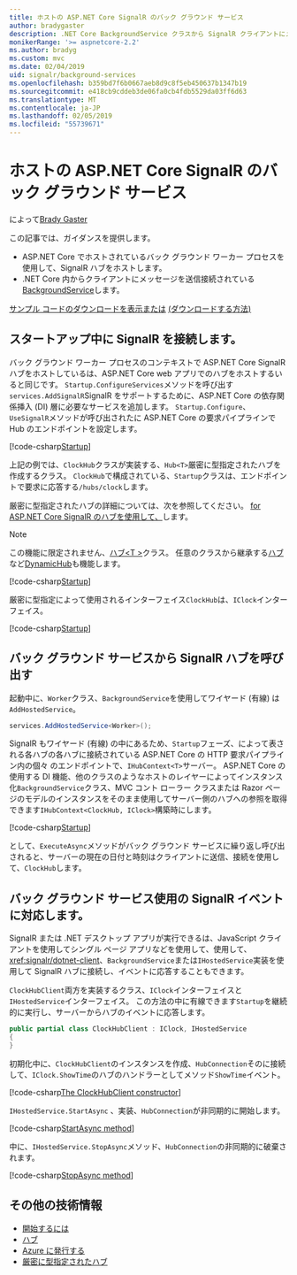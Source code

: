 ```yaml
---
title: ホストの ASP.NET Core SignalR のバック グラウンド サービス
author: bradygaster
description: .NET Core BackgroundService クラスから SignalR クライアントにメッセージを送信する方法について説明します。
monikerRange: '>= aspnetcore-2.2'
ms.author: bradyg
ms.custom: mvc
ms.date: 02/04/2019
uid: signalr/background-services
ms.openlocfilehash: b359bd7f6b0667aeb8d9c8f5eb450637b1347b19
ms.sourcegitcommit: e418cb9cddeb3de06fa0cb4fdb5529da03ff6d63
ms.translationtype: MT
ms.contentlocale: ja-JP
ms.lasthandoff: 02/05/2019
ms.locfileid: "55739671"
---
```

# <a name="host-aspnet-core-signalr-in-background-services"></a>ホストの ASP.NET Core SignalR のバック グラウンド サービス

によって[Brady Gaster](https://twitter.com/bradygaster)

この記事では、ガイダンスを提供します。

* ASP.NET Core でホストされているバック グラウンド ワーカー プロセスを使用して、SignalR ハブをホストします。
* .NET Core 内からクライアントにメッセージを送信接続されている[BackgroundService](xref:Microsoft.Extensions.Hosting.BackgroundService)します。

[サンプル コードのダウンロードを表示または](https://github.com/aspnet/Docs/tree/master/aspnetcore/signalr/background-service/sample/) [(ダウンロードする方法)](xref:index#how-to-download-a-sample)

## <a name="wire-up-signalr-during-startup"></a>スタートアップ中に SignalR を接続します。

バック グラウンド ワーカー プロセスのコンテキストで ASP.NET Core SignalR ハブをホストしているは、ASP.NET Core web アプリでのハブをホストするいると同じです。 `Startup.ConfigureServices`メソッドを呼び出す`services.AddSignalR`SignalR をサポートするために、ASP.NET Core の依存関係挿入 (DI) 層に必要なサービスを追加します。 `Startup.Configure`、`UseSignalR`メソッドが呼び出されたに ASP.NET Core の要求パイプラインで Hub のエンドポイントを設定します。

[!code-csharp[Startup](background-service/sample/Server/Startup.cs?name=Startup)]

上記の例では、`ClockHub`クラスが実装する、`Hub<T>`厳密に型指定されたハブを作成するクラス。 `ClockHub`で構成されている、`Startup`クラスは、エンドポイントで要求に応答する`/hubs/clock`します。

厳密に型指定されたハブの詳細については、次を参照してください。 [for ASP.NET Core SignalR のハブを使用して、](xref:signalr/hubs#strongly-typed-hubs)します。

> [!NOTE]
> この機能に限定されません、[ハブ\<T >](xref:Microsoft.AspNetCore.SignalR.Hub`1)クラス。 任意のクラスから継承する[ハブ](xref:Microsoft.AspNetCore.SignalR.Hub)など[DynamicHub](xref:Microsoft.AspNetCore.SignalR.DynamicHub)も機能します。

[!code-csharp[Startup](background-service/sample/Server/ClockHub.cs?name=ClockHub)]

厳密に型指定によって使用されるインターフェイス`ClockHub`は、`IClock`インターフェイス。

[!code-csharp[Startup](background-service/sample/HubServiceInterfaces/IClock.cs?name=IClock)]

## <a name="call-a-signalr-hub-from-a-background-service"></a>バック グラウンド サービスから SignalR ハブを呼び出す

起動中に、`Worker`クラス、`BackgroundService`を使用してワイヤード (有線) は`AddHostedService`。

```csharp
services.AddHostedService<Worker>();
```

SignalR もワイヤード (有線) の中にあるため、`Startup`フェーズ、によって表される各ハブの各ハブに接続されている ASP.NET Core の HTTP 要求パイプライン内の個々 のエンドポイントで、`IHubContext<T>`サーバー。 ASP.NET Core の使用する DI 機能、他のクラスのようなホストのレイヤーによってインスタンス化`BackgroundService`クラス、MVC コント ローラー クラスまたは Razor ページのモデルのインスタンスをそのまま使用してサーバー側のハブへの参照を取得できます`IHubContext<ClockHub, IClock>`構築時にします。

[!code-csharp[Startup](background-service/sample/Server/Worker.cs?name=Worker)]

として、`ExecuteAsync`メソッドがバック グラウンド サービスに繰り返し呼び出されると、サーバーの現在の日付と時刻はクライアントに送信、接続を使用して、`ClockHub`します。

## <a name="react-to-signalr-events-with-background-services"></a>バック グラウンド サービス使用の SignalR イベントに対応します。

SignalR または .NET デスクトップ アプリが実行できるは、JavaScript クライアントを使用してシングル ページ アプリなどを使用して、使用して、 <xref:signalr/dotnet-client>、`BackgroundService`または`IHostedService`実装を使用して SignalR ハブに接続し、イベントに応答することもできます。

`ClockHubClient`両方を実装するクラス、`IClock`インターフェイスと`IHostedService`インターフェイス。 この方法の中に有線できます`Startup`を継続的に実行し、サーバーからハブのイベントに応答します。 

```csharp
public partial class ClockHubClient : IClock, IHostedService
{
}
```

初期化中に、`ClockHubClient`のインスタンスを作成、`HubConnection`そのに接続して、`IClock.ShowTime`のハブのハンドラーとしてメソッド`ShowTime`イベント。

[!code-csharp[The ClockHubClient constructor](background-service/sample/Clients.ConsoleTwo/ClockHubClient.cs?name=ClockHubClientCtor)]

`IHostedService.StartAsync` 、実装、`HubConnection`が非同期的に開始します。

[!code-csharp[StartAsync method](background-service/sample/Clients.ConsoleTwo/ClockHubClient.cs?name=StartAsync)]

中に、`IHostedService.StopAsync`メソッド、`HubConnection`の非同期的に破棄されます。

[!code-csharp[StopAsync method](background-service/sample/Clients.ConsoleTwo/ClockHubClient.cs?name=StopAsync)]

## <a name="additional-resources"></a>その他の技術情報

* [開始するには](xref:tutorials/signalr)
* [ハブ](xref:signalr/hubs)
* [Azure に発行する](xref:signalr/publish-to-azure-web-app)
* [厳密に型指定されたハブ](xref:signalr/hubs#strongly-typed-hubs)
